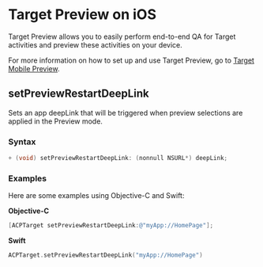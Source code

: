 # Target Preview on iOS

Target Preview allows you to easily perform end-to-end QA for Target activities and preview these activities on your device.

For more information on how to set up and use Target Preview, go to [Target Mobile Preview](https://marketing.adobe.com/resources/help/en_US/target/target/target-mobile-preview.html).

## setPreviewRestartDeepLink

Sets an app deepLink that will be triggered when preview selections are applied in the Preview mode.

### Syntax

```objectivec
+ (void) setPreviewRestartDeepLink: (nonnull NSURL*) deepLink;
```

### Examples

Here are some examples using Objective-C and Swift:

**Objective-C**

```objectivec
[ACPTarget setPreviewRestartDeepLink:@"myApp://HomePage"];
```

**Swift**

```swift
ACPTarget.setPreviewRestartDeepLink("myApp://HomePage")
```

